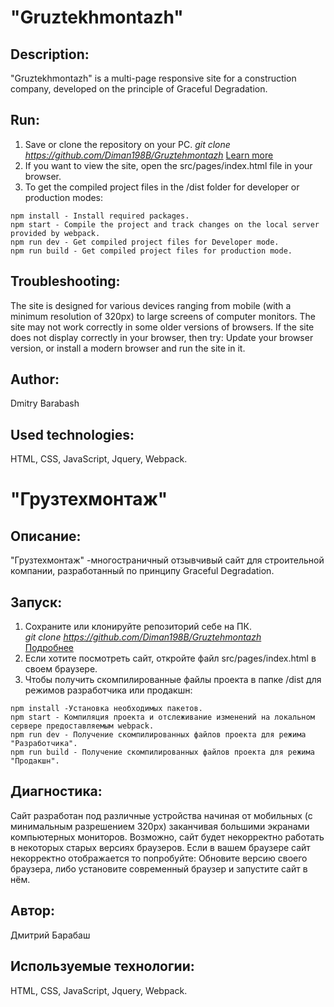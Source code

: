 # "Gruztekhmontazh"

## Description:
"Gruztekhmontazh" is a multi-page responsive site for a construction company, developed on the principle of Graceful Degradation.

## Run:
1. Save or clone the repository on your PC.
  _git clone https://github.com/Diman198B/Gruztehmontazh_
[Learn more](https://git-scm.com/book/ru/v2/Приложение-C%3A-Команды-Git-Клонирование-и-создание-репозиториев)
2. If you want to view the site, open the src/pages/index.html file in your browser.
3. To get the compiled project files in the /dist folder for developer or production modes:
```
npm install - Install required packages.
npm start - Compile the project and track changes on the local server provided by webpack.
npm run dev - Get compiled project files for Developer mode.
npm run build - Get compiled project files for production mode.
```

## Troubleshooting:
The site is designed for various devices ranging from mobile (with a minimum resolution of 320px) to large screens of computer monitors. The site may not work correctly in some older versions of browsers. If the site does not display correctly in your browser, then try: Update your browser version, or install a modern browser and run the site in it.

## Author:
Dmitry Barabash
 
## Used technologies:
HTML, CSS, JavaScript, Jquery, Webpack.   





# "Грузтехмонтаж"

## Описание:
"Грузтехмонтаж" -многостраничный отзывчивый сайт для строительной компании, разработанный по принципу Graceful Degradation.

## Запуск: 
1. Сохраните или клонируйте репозиторий себе на ПК.  
  _git clone https://github.com/Diman198B/Gruztehmontazh_  
[Подробнее](https://git-scm.com/book/ru/v2/Приложение-C%3A-Команды-Git-Клонирование-и-создание-репозиториев)
2. Если хотите посмотреть сайт, откройте файл src/pages/index.html в своем браузере.
3. Чтобы получить скомпилированные файлы проекта в папке /dist для режимов разработчика или продакшн:
```
npm install -Установка необходимых пакетов.
npm start - Компиляция проекта и отслеживание изменений на локальном сервере предоставляемым webpack.
npm run dev - Получение скомпилированных файлов проекта для режима "Разработчика".
npm run build - Получение скомпилированных файлов проекта для режима "Продакшн".
```

## Диагностика:
Сайт разработан под различные устройства начиная от мобильных (с минимальным разрешением 320px) заканчивая большими экранами компьютерных мониторов. Возможно, сайт будет некорректно работать в некоторых старых версиях браузеров. Если в вашем браузере сайт некорректно отображается то попробуйте: Обновите версию своего браузера, либо установите современный браузер и запустите сайт в нём.

## Автор:
Дмитрий Барабаш
 
## Используемые технологии:
HTML, CSS, JavaScript, Jquery, Webpack.  
